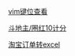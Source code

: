 <a href="https://wfesorg.github.io/atools/vimkeyboard.html" target="_blank">vim键位查看</a>

<a href="https://wfesorg.github.io/atools/pokerscorer.html" target="_blank">斗地主/圈红10计分</a>

<a href="https://wfesorg.github.io/atools/tbddxlsx.html" target="_blank">淘宝订单转excel</a>

